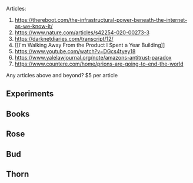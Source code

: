 Articles: 
1. https://thereboot.com/the-infrastructural-power-beneath-the-internet-as-we-know-it/
2. https://www.nature.com/articles/s42254-020-00273-3
3. https://darknetdiaries.com/transcript/12/
4. [[I'm Walking Away From the Product I Spent a Year Building]]
5. https://www.youtube.com/watch?v=DGcs4tyey18
6. https://www.yalelawjournal.org/note/amazons-antitrust-paradox
7. https://www.countere.com/home/prions-are-going-to-end-the-world

Any articles above and beyond? $5 per article

## Experiments


## Books

## Rose 

## Bud 

## Thorn
